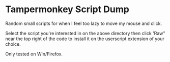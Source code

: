 # Tampermonkey Script Dump

Random small scripts for when I feel too lazy to move my mouse and click.

Select the script you're interested in on the above directory then click 'Raw" near the top right of the code to install it on the userscript extension of your choice.

Only tested on Win/Firefox.